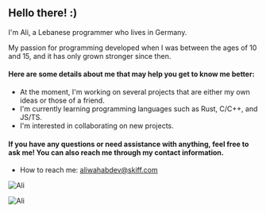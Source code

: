 ## Hello there! :)

I'm Ali, a Lebanese programmer who lives in Germany. 

My passion for programming developed when I was between the ages of 10 and 15, and it has only grown stronger since then.

#### Here are some details about me that may help you get to know me better:
- At the moment, I'm working on several projects that are either my own ideas or those of a friend.
- I'm currently learning programming languages such as Rust, C/C++, and JS/TS.
- I'm interested in collaborating on new projects.

#### If you have any questions or need assistance with anything, feel free to ask me! You can also reach me through my contact information.
- How to reach me: aliwahabdev@skiff.com

![Ali](https://github-readme-stats.vercel.app/api?username=aliwahabdev&show_icons=true&theme=tokyonight)

![Ali](https://github-readme-stats.vercel.app/api/top-langs?username=aliwahabdev&show_icons=true&theme=tokyonight&layout=compact)
